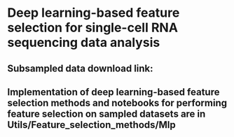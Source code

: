 # Deep learning-based feature selection for single-cell RNA sequencing data analysis

## Subsampled data download link:

## Implementation of deep learning-based feature selection methods and notebooks for performing feature selection on sampled datasets are in Utils/Feature_selection_methods/Mlp
